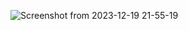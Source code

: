 ![Screenshot from 2023-12-19 21-55-19](https://github.com/sonalisidana13/Rock-Paper-Scissor-Game/assets/42911908/b0a33759-3c23-4219-bd94-645f0024f0a8)
